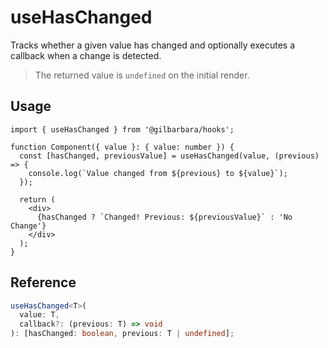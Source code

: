 # useHasChanged

Tracks whether a given value has changed and optionally executes a callback when a change is detected.

> The returned value is `undefined` on the initial render.

## Usage

```tsx
import { useHasChanged } from '@gilbarbara/hooks';

function Component({ value }: { value: number }) {
  const [hasChanged, previousValue] = useHasChanged(value, (previous) => {
    console.log(`Value changed from ${previous} to ${value}`);
  });

  return (
    <div>
      {hasChanged ? `Changed! Previous: ${previousValue}` : 'No Change'}
    </div>
  );
}
```

## Reference

```typescript
useHasChanged<T>(
  value: T,
  callback?: (previous: T) => void
): [hasChanged: boolean, previous: T | undefined];
```

